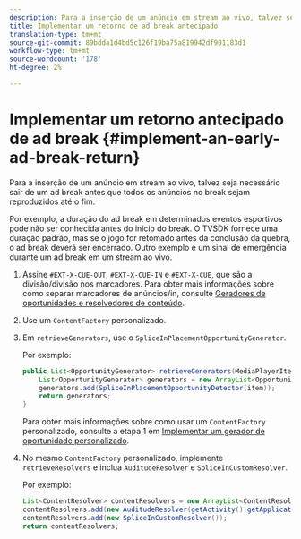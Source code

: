 ```yaml
---
description: Para a inserção de um anúncio em stream ao vivo, talvez seja necessário sair de um ad break antes que todos os anúncios no break sejam reproduzidos até o fim.
title: Implementar um retorno de ad break antecipado
translation-type: tm+mt
source-git-commit: 89bdda1d4bd5c126f19ba75a819942df901183d1
workflow-type: tm+mt
source-wordcount: '178'
ht-degree: 2%

---
```



# Implementar um retorno antecipado de ad break {#implement-an-early-ad-break-return}

Para a inserção de um anúncio em stream ao vivo, talvez seja necessário sair de um ad break antes que todos os anúncios no break sejam reproduzidos até o fim.

Por exemplo, a duração do ad break em determinados eventos esportivos pode não ser conhecida antes do início do break. O TVSDK fornece uma duração padrão, mas se o jogo for retomado antes da conclusão da quebra, o ad break deverá ser encerrado. Outro exemplo é um sinal de emergência durante um ad break em um stream ao vivo.

1. Assine `#EXT-X-CUE-OUT`, `#EXT-X-CUE-IN` e `#EXT-X-CUE`, que são a divisão/divisão nos marcadores.
Para obter mais informações sobre como separar marcadores de anúncios/in, consulte [Geradores de oportunidades e resolvedores de conteúdo](../../ad-insertion/content-resolver/android-3x-content-resolver.md).
1. Use um `ContentFactory` personalizado.
1. Em `retrieveGenerators`, use o `SpliceInPlacementOpportunityGenerator`.

   Por exemplo:

   ```java
   public List<OpportunityGenerator> retrieveGenerators(MediaPlayerItem item) { 
       List<OpportunityGenerator> generators = new ArrayList<OpportunityGenerator>(); 
       generators.add(SpliceInPlacementOpportunityDetector(item)); 
       return generators; 
   }
   ```

   Para obter mais informações sobre como usar um `ContentFactory` personalizado, consulte a etapa 1 em [Implementar um gerador de oportunidade personalizado](../../ad-insertion/content-resolver/android-3x-opp-detector-impl-android.md).

1. No mesmo `ContentFactory` personalizado, implemente `retrieveResolvers` e inclua `AuditudeResolver` e `SpliceInCustomResolver`.

   Por exemplo:

   ```java
   List<ContentResolver> contentResolvers = new ArrayList<ContentResolver>(); 
   contentResolvers.add(new AuditudeResolver(getActivity().getApplicationContext())); 
   contentResolvers.add(new SpliceInCustomResolver()); 
   return contentResolvers;
   ```
